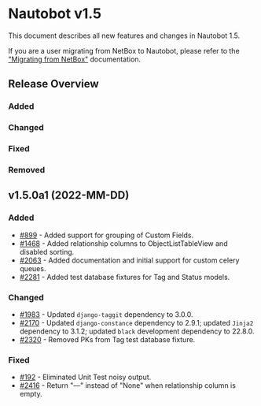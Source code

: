 <!-- markdownlint-disable MD024 -->

# Nautobot v1.5

This document describes all new features and changes in Nautobot 1.5.

If you are a user migrating from NetBox to Nautobot, please refer to the ["Migrating from NetBox"](../installation/migrating-from-netbox.md) documentation.

## Release Overview

### Added

### Changed

### Fixed

### Removed

## v1.5.0a1 (2022-MM-DD)

### Added

- [#899](https://github.com/nautobot/nautobot/issues/899) - Added support for grouping of Custom Fields.
- [#1468](https://github.com/nautobot/nautobot/issues/1468) - Added relationship columns to ObjectListTableView and disabled sorting.
- [#2063](https://github.com/nautobot/nautobot/issues/2063) - Added documentation and initial support for custom celery queues.
- [#2281](https://github.com/nautobot/nautobot/issues/2281) - Added test database fixtures for Tag and Status models.

### Changed

- [#1983](https://github.com/nautobot/nautobot/issues/1983) - Updated `django-taggit` dependency to 3.0.0.
- [#2170](https://github.com/nautobot/nautobot/pull/2170) - Updated `django-constance` dependency to 2.9.1; updated `Jinja2` dependency to 3.1.2; updated `black` development dependency to 22.8.0.
- [#2320](https://github.com/nautobot/nautobot/pull/2320) - Removed PKs from Tag test database fixture.

### Fixed

- [#192](https://github.com/nautobot/nautobot/issues/192) - Eliminated Unit Test noisy output.
- [#2416](https://github.com/nautobot/nautobot/issues/2416) - Return "—" instead of "None" when relationship column is empty.
